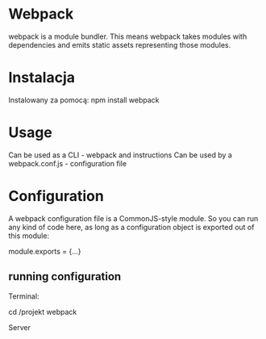 Webpack
=======

webpack is a module bundler. This means webpack takes modules with dependencies
and emits static assets representing those modules.

Instalacja
==========

Instalowany za pomocą: npm install webpack

Usage
=====

Can be used as a CLI - webpack and instructions
Can be used by a webpack.conf.js - configuration file

Configuration
=============

A webpack configuration file is a CommonJS-style module. So you can run any kind of code here, as long as a configuration object is exported out of this module:

module.exports = {...}


running configuration
---------------------
Terminal:

cd /projekt
webpack

Server
